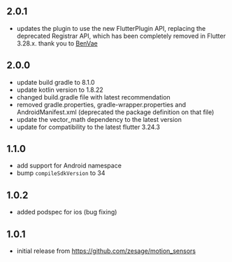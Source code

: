 ## 2.0.1

* updates the plugin to use the new FlutterPlugin API, replacing the deprecated Registrar API, 
which has been completely removed in Flutter 3.28.x. thank you to [BenVae](https://github.com/BenVae)

## 2.0.0

* update build gradle to 8.1.0 
* update kotlin version to 1.8.22
* changed build.gradle file with latest recommendation
* removed gradle.properties, gradle-wrapper.properties and AndroidManifest.xml (deprecated the package definition on that file)
* update the vector_math dependency to the latest version
* update for compatibility to the latest flutter 3.24.3

## 1.1.0

* add support for Android namespace
* bump `compileSdkVersion` to 34

## 1.0.2

* added podspec for ios (bug fixing)

## 1.0.1

* initial release from https://github.com/zesage/motion_sensors
